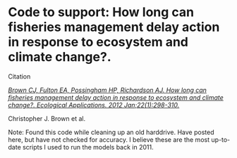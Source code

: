 # Code to support:  How long can fisheries management delay action in response to ecosystem and climate change?.

Citation

[*Brown CJ, Fulton EA, Possingham HP, Richardson AJ. How long can fisheries management delay action in response to ecosystem and climate change?. Ecological Applications. 2012 Jan;22(1):298-310.*](https://esajournals.onlinelibrary.wiley.com/doi/full/10.1890/11-0419.1?casa_token=yPot-4kTfmEAAAAA%3AK2VmpPO2fViqVcEQlhTBSHalxAmSu-Fh0liFn0ERMB51zhEf160VjM8cuhGiCE3s5UI7Y71MqH5Mi1mk2A)

Christopher J. Brown et al.

Note: Found this code while cleaning up an old harddrive. Have posted here, but have not checked for accuracy. I believe these are the most up-to-date scripts I used to run the models back in 2011. 
